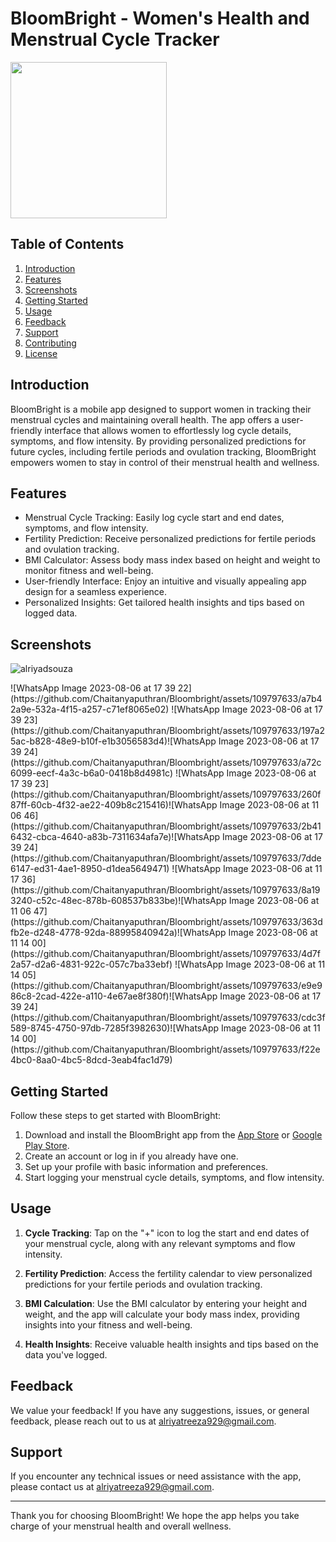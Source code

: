 # BloomBright - Women's Health and Menstrual Cycle Tracker

<img src="https://github.com/Chaitanyaputhran/Bloombright/assets/109797633/849d65d4-b4e8-48a3-b421-1ccbf59f7d98
" width=250>

## Table of Contents

1. [Introduction](#introduction)
2. [Features](#features)
3. [Screenshots](#screenshots)
4. [Getting Started](#getting-started)
5. [Usage](#usage)
6. [Feedback](#feedback)
7. [Support](#support)
8. [Contributing](#contributing)
9. [License](#license)

## Introduction

BloomBright is a mobile app designed to support women in tracking their menstrual cycles and maintaining overall health. The app offers a user-friendly interface that allows women to effortlessly log cycle details, symptoms, and flow intensity. By providing personalized predictions for future cycles, including fertile periods and ovulation tracking, BloomBright empowers women to stay in control of their menstrual health and wellness.

## Features

- Menstrual Cycle Tracking: Easily log cycle start and end dates, symptoms, and flow intensity.
- Fertility Prediction: Receive personalized predictions for fertile periods and ovulation tracking.
- BMI Calculator: Assess body mass index based on height and weight to monitor fitness and well-being.
- User-friendly Interface: Enjoy an intuitive and visually appealing app design for a seamless experience.
- Personalized Insights: Get tailored health insights and tips based on logged data.

## Screenshots
<p align="left"> <img src="https://github.com/Chaitanyaputhran/Bloombright/assets/109797633/a7b42a9e-532a-4f15-a257-c71ef8065e02&color=0e75b6&style=flat" alt="alriyadsouza" /> </p>
![WhatsApp Image 2023-08-06 at 17 39 22](https://github.com/Chaitanyaputhran/Bloombright/assets/109797633/a7b42a9e-532a-4f15-a257-c71ef8065e02) ![WhatsApp Image 2023-08-06 at 17 39 23](https://github.com/Chaitanyaputhran/Bloombright/assets/109797633/197a25ac-b828-48e9-b10f-e1b3056583d4)![WhatsApp Image 2023-08-06 at 17 39 24](https://github.com/Chaitanyaputhran/Bloombright/assets/109797633/a72c6099-eecf-4a3c-b6a0-0418b8d4981c)
![WhatsApp Image 2023-08-06 at 17 39 23](https://github.com/Chaitanyaputhran/Bloombright/assets/109797633/260f87ff-60cb-4f32-ae22-409b8c215416)![WhatsApp Image 2023-08-06 at 11 06 46](https://github.com/Chaitanyaputhran/Bloombright/assets/109797633/2b416432-cbca-4640-a83b-7311634afa7e)![WhatsApp Image 2023-08-06 at 17 39 24](https://github.com/Chaitanyaputhran/Bloombright/assets/109797633/7dde6147-ed31-4ae1-8950-d1dea5649471)
![WhatsApp Image 2023-08-06 at 11 17 36](https://github.com/Chaitanyaputhran/Bloombright/assets/109797633/8a193240-c52c-48ec-878b-608537b833be)![WhatsApp Image 2023-08-06 at 11 06 47](https://github.com/Chaitanyaputhran/Bloombright/assets/109797633/363dfb2e-d248-4778-92da-88995840942a)![WhatsApp Image 2023-08-06 at 11 14 00](https://github.com/Chaitanyaputhran/Bloombright/assets/109797633/4d7f2a57-d2a6-4831-922c-057c7ba33ebf)
![WhatsApp Image 2023-08-06 at 11 14 05](https://github.com/Chaitanyaputhran/Bloombright/assets/109797633/e9e986c8-2cad-422e-a110-4e67ae8f380f)![WhatsApp Image 2023-08-06 at 17 39 24](https://github.com/Chaitanyaputhran/Bloombright/assets/109797633/cdc3f589-8745-4750-97db-7285f3982630)![WhatsApp Image 2023-08-06 at 11 14 00](https://github.com/Chaitanyaputhran/Bloombright/assets/109797633/f22e4bc0-8aa0-4bc5-8dcd-3eab4fac1d79)



## Getting Started

Follow these steps to get started with BloomBright:

1. Download and install the BloomBright app from the [App Store](insert_app_store_link_here) or [Google Play Store](insert_play_store_link_here).
2. Create an account or log in if you already have one.
3. Set up your profile with basic information and preferences.
4. Start logging your menstrual cycle details, symptoms, and flow intensity.

## Usage

1. **Cycle Tracking**: Tap on the "+" icon to log the start and end dates of your menstrual cycle, along with any relevant symptoms and flow intensity.

2. **Fertility Prediction**: Access the fertility calendar to view personalized predictions for your fertile periods and ovulation tracking.

3. **BMI Calculation**: Use the BMI calculator by entering your height and weight, and the app will calculate your body mass index, providing insights into your fitness and well-being.

4. **Health Insights**: Receive valuable health insights and tips based on the data you've logged.

## Feedback

We value your feedback! If you have any suggestions, issues, or general feedback, please reach out to us at alriyatreeza929@gmail.com.

## Support

If you encounter any technical issues or need assistance with the app, please contact us at alriyatreeza929@gmail.com.


---

Thank you for choosing BloomBright! We hope the app helps you take charge of your menstrual health and overall wellness.
